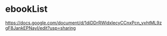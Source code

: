 # ebookList

https://docs.google.com/document/d/1diDDrRWldxIecyCCnxPcn_yxhtML9zgF8JankEPNayI/edit?usp=sharing
